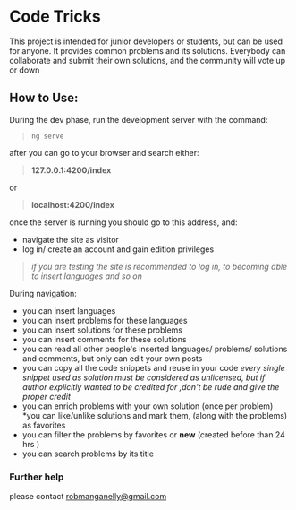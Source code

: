 # Code Tricks
This project is intended for junior developers or students, but can be used for anyone. It provides common problems and its solutions. Everybody can collaborate and submit their own solutions, and the community will vote up or down 

## How to Use:
During the dev phase, run the development server with the command:
 > `ng serve`

after you can go to your browser and search either:
> **127.0.0.1:4200/index**

or

> **localhost:4200/index**

once the server is running you should go to this address, and:

- navigate the site as visitor
- log in/ create an account and gain edition privileges

> *if you are testing the site is recommended to log in, to becoming able to insert languages and so on*

During navigation:

* you can insert languages
* you can insert problems for these languages
* you can insert solutions for these problems
* you can insert comments for these solutions
* you can read all other people's inserted languages/ problems/ solutions and comments, but only can edit your own posts
* you can copy all the code snippets and reuse in your code *every single snippet used as solution must be considered as unlicensed, but if author explicitly wanted to be credited for ,don't be rude and give the proper credit*
* you can enrich problems with your own solution (once per problem)
*you can like/unlike solutions and mark them, (along with the problems) as favorites
* you can filter the problems by favorites or __new__ (created before than 24 hrs )
* you can search problems by its title 


### Further help
please contact robmanganelly@gmail.com
